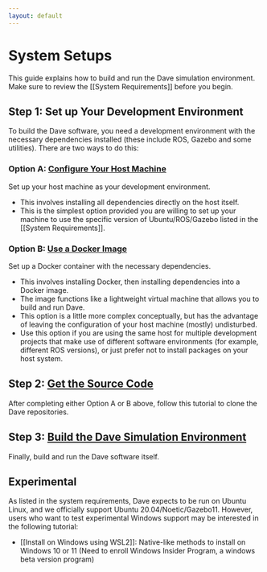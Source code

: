 ```yaml
---
layout: default
---
```


# System Setups
This guide explains how to build and run the Dave simulation environment. Make sure to review the [[System Requirements]] before you begin.

## Step 1: Set up Your Development Environment
To build the Dave software, you need a development environment with the necessary dependencies installed (these include ROS, Gazebo and some utilities). There are two ways to do this:

### Option A: [Configure Your Host Machine]({{site.baseurl}}/Documents/Install-Directly-on-Host)
Set up your host machine as your development environment.
* This involves installing all dependencies directly on the host itself.
* This is the simplest option provided you are willing to set up your machine to use the specific version of Ubuntu/ROS/Gazebo listed in the [[System Requirements]].

### Option B: [Use a Docker Image](https://github.com/Field-Robotics-Lab/dave/wiki/Docker-Development-Image)
Set up a Docker container with the necessary dependencies.
* This involves installing Docker, then installing dependencies into a Docker image.
* The image functions like a lightweight virtual machine that allows you to build and run Dave.
* This option is a little more complex conceptually, but has the advantage of leaving the configuration of your host machine (mostly) undisturbed.
* Use this option if you are using the same host for multiple development projects that make use of different software environments (for example, different ROS versions), or just prefer not to install packages on your host system.

## Step 2: [Get the Source Code](https://github.com/Field-Robotics-Lab/dave/wiki/Clone-Dave-Repositories)
After completing either Option A or B above, follow this tutorial to clone the Dave repositories.

## Step 3: [Build the Dave Simulation Environment](https://github.com/Field-Robotics-Lab/dave/wiki/Build-Dave-Environment)
Finally, build and run the Dave software itself.

## Experimental
As listed in the system requirements, Dave expects to be run on Ubuntu Linux, and we officially support Ubuntu 20.04/Noetic/Gazebo11. However, users who want to test experimental Windows support may be interested in the following tutorial:
* [[Install on Windows using WSL2]]: Native-like methods to install on Windows 10 or 11 (Need to enroll Windows Insider Program, a windows beta version program)